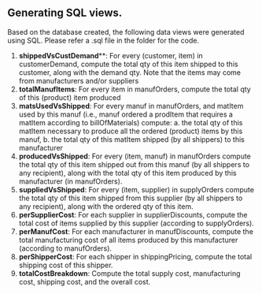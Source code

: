 ## Generating SQL views.

Based on the database created, the following data views were generated using SQL. Please refer a .sql file in the folder for the code.

1. **shippedVsCustDemand****: For every (customer, item) in customerDemand, compute the total qty of this item shipped to this customer, along with the demand qty. Note that the items may come from manufacturers and/or suppliers
2. **totalManufItems**: For every item in manufOrders, compute the total qty of this (product) item produced
3. **matsUsedVsShipped**: For every manuf in manufOrders, and matItem used by this manuf (i.e., manuf ordered a prodItem that requires a matItem according to billOfMaterials) compute:
	a. the total qty of this matItem necessary to produce all the ordered (product) items by this manuf,
	b. the total qty of this matItem shipped (by all shippers) to this manufacturer
4. **producedVsShipped**: For every (item, manuf) in manufOrders compute the total qty of this item shipped out from this manuf (by all shippers to any recipient), along with the total qty of this item produced by this manufacturer (in manufOrders).
5. **suppliedVsShipped**: For every (item, supplier) in supplyOrders compute the total qty of this item shipped from this supplier (by all shippers to any recipient), along with the ordered qty of this item.
6. **perSupplierCost**: For each supplier in supplierDiscounts, compute the total cost of items supplied by this supplier (according to supplyOrders).
7. **perManufCost**: For each manufacturer in manufDiscounts, compute the total manufacturing cost of all items produced by this manufacturer (according to manufOrders).
8. **perShipperCost**: For each shipper in shippingPricing, compute the total shipping cost of this shipper.
9. **totalCostBreakdown**: Compute the total supply cost, manufacturing cost, shipping cost, and the overall cost.